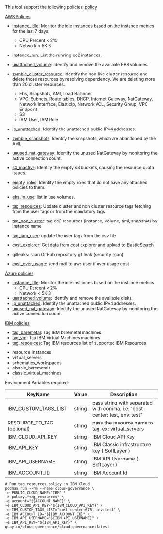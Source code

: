 This tool support the following policies:
[policy](cloud_governance/policy)

[AWS Polices](cloud_governance/policy/aws)

* [instance_idle](cloud_governance/policy/aws/cleanup/instance_idle.py): Monitor the idle instances based on the
  instance metrics for the last 7 days.
    * CPU Percent < 2%
    * Network < 5KiB
* [instance_run](cloud_governance/policy/aws/cleanup/instance_run.py): List the running ec2 instances.
* [unattached_volume](cloud_governance/policy/aws/cleanup/unattached_volume.py): Identify and remove the available EBS
  volumes.
* [zombie_cluster_resource](cloud_governance/policy/aws/zombie_cluster_resource.py): Identify the non-live cluster
  resource and delete those resources by resolving dependency. We are deleting more than 20 cluster resources.
    * Ebs, Snapshots, AMI, Load Balancer
    * VPC, Subnets, Route tables, DHCP, Internet Gateway, NatGateway, Network Interface, ElasticIp, Network ACL,
      Security Group, VPC Endpoint
    * S3
    * IAM User, IAM Role
* [ip_unattached](cloud_governance/policy/aws/ip_unattached.py): Identify the unattached public IPv4 addresses.
* [zombie_snapshots](cloud_governance/policy/aws/zombie_snapshots.py): Identify the snapshots, which are abandoned by
  the AMI.
* [unused_nat_gateway](cloud_governance/policy/aws/cleanup/unused_nat_gateway.py): Identify the unused NatGateway by
  monitoring the active connection count.
* [s3_inactive](cloud_governance/policy/aws/s3_inactive.py): Identify the empty s3 buckets, causing the resource quota
  issues.
* [empty_roles](cloud_governance/policy/aws/empty_roles.py): Identify the empty roles that do not have any attached
  policies to them.
* [ebs_in_use](cloud_governance/policy/aws/ebs_in_use.py): list in use volumes.
* [tag_resources](cloud_governance/policy/policy_operations/aws/tag_cluster): Update cluster and non cluster resource
  tags fetching from the user tags or from the mandatory tags
* [tag_non_cluster](cloud_governance/policy/policy_operations/aws/tag_non_cluster): tag ec2 resources (instance, volume,
  ami, snapshot) by instance name
* [tag_iam_user](cloud_governance/policy/policy_operations/aws/tag_user): update the user tags from the csv file
* [cost_explorer](cloud_governance/policy/aws/cost_explorer.py): Get data from cost explorer and upload to ElasticSearch

* gitleaks: scan GitHub repository git leak (security scan)
* [cost_over_usage](cloud_governance/policy/aws/cost_over_usage.py): send mail to aws user if over usage cost

[Azure policies](cloud_governance/policy/azure)

* [instance_idle](cloud_governance/policy/azure/cleanup/instance_idle.py): Monitor the idle instances based on the
  instance metrics.
    * CPU Percent < 2%
    * Network < 5KiB
* [unattached_volume](cloud_governance/policy/azure/cleanup/unattached_volume.py): Identify and remove the available
  disks.
* [ip_unattached](cloud_governance/policy/azure/cleanup/ip_unattached.py): Identify the unattached public IPv4
  addresses.
* [unused_nat_gateway](cloud_governance/policy/azure/cleanup/unused_nat_gateway.py): Identify the unused NatGateway by
  monitoring the active connection count.

[IBM policies](cloud_governance/policy/ibm)

* [tag_baremetal](cloud_governance/policy/ibm/tag_baremetal.py): Tag IBM baremetal machines
* [tag_vm](cloud_governance/policy/ibm/tag_vm.py): Tga IBM Virtual Machines machines
* [tag_resources](./cloud_governance/policy/ibm/tag_resources.py): Tag IBM resources
  list of supported IBM Resources

- resource_instances
- virtual_servers
- schematics_workspaces
- classic_baremetals
- classic_virtual_machines

Environment Variables required:

| KeyName                    | Value  | Description                                                                |
|----------------------------|--------|----------------------------------------------------------------------------|
| IBM_CUSTOM_TAGS_LIST       | string | pass string with separated with comma. i.e: "cost-center: test, env: test" |
| RESOURCE_TO_TAG (optional) | string | pass the resource name to tag. ex: virtual_servers                         |
| IBM_CLOUD_API_KEY          | string | IBM Cloud API Key                                                          |
| IBM_API_KEY                | string | IBM Classic infrastructure key ( SoftLayer )                               |
| IBM_API_USERNAME           | string | IBM API Username ( SoftLayer )                                             |
| IBM_ACCOUNT_ID             | string | IBM Account Id                                                             |

  ```shell
  # Run tag_resources policy in IBM Cloud
  podman run --rm --name cloud-governance \
  -e PUBLIC_CLOUD_NAME="IBM" \
  -e policy="tag_resources" \
  -e account="${ACCOUNT_NAME}" \
  -e IBM_CLOUD_API_KEY="${IBM_CLOUD_API_KEY}" \
  -e IBM_CUSTOM_TAGS_LIST="cost-center:675, env:test" \
  -e IBM_ACCOUNT_ID="${IBM_ACCOUNT_ID}" \
  -e IBM_API_USERNAME="${IBM_API_USERNAME}" \
  -e IBM_API_KEY="${IBM_API_KEY}" \
  quay.io/cloud-governance/cloud-governance:latest
  ```
